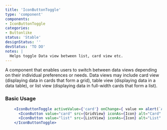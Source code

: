 ```yaml
---
title: 'IconButtonToggle'
type: 'component'
components:
- IconButtonToggle
categories:
- Buttonlike
status: 'Stable'
designStatus: ''
devStatus: 'TO DO'
notes: |
  Helps toggle Data view between list, card view etc.
---
```


<p className="lead">
  A component that enables users to switch between data views depending on their individual preferences or needs. Data views may include card view (displaying data in cards that form a grid), table view (displaying data in a data table), or list view (displaying data in full-width cards that form a list).
</p>

### Basic Usage
```jsx live
    <IconButtonToggle activeValue={'card'} onChange={ value => alert(`Active value now is ${value}`) }>
      <IconButton value="card" src={GridView} iconAs={Icon} alt="Card" />
      <IconButton value="list" src={ListView} iconAs={Icon} alt="List" />
    </IconButtonToggle>
```
